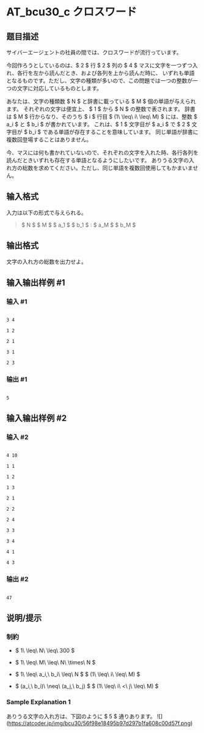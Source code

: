 # AT_bcu30_c クロスワード

## 题目描述

[problemUrl]: https://atcoder.jp/contests/bcu30/tasks/bcu30_c

サイバーエージェントの社員の間では、クロスワードが流行っています。

今回作ろうとしているのは、$ 2 $ 行 $ 2 $ 列の $ 4 $ マスに文字を一つずつ入れ、各行を左から読んだとき、および各列を上から読んだ時に、 いずれも単語となるものです。ただし、文字の種類が多いので、この問題では一つの整数が一つの文字に対応しているものとします。

あなたは、文字の種類数 $ N $ と辞書に載っている $ M $ 個の単語が与えられます。 それぞれの文字は便宜上、 $ 1 $ から $ N $ の整数で表されます。 辞書は $ M $ 行からなり、そのうち $ i $ 行目 $ (1\ \leq\ i\ \leq\ M) $ には、整数 $ a_i $ と $ b_i $ が書かれています。 これは、$ 1 $ 文字目が $ a_i $ で $ 2 $ 文字目が $ b_i $ である単語が存在することを意味しています。 同じ単語が辞書に複数回登場することはありません。

今、マスには何も書かれていないので、それぞれの文字を入れた時、各行各列を読んだときいずれも存在する単語となるようにしたいです。 ありうる文字の入れ方の総数を求めてください。ただし、同じ単語を複数回使用してもかまいません。

## 输入格式

入力は以下の形式で与えられる。

> $ N $ $ M $ $ a_1 $ $ b_1 $ : $ a_M $ $ b_M $

## 输出格式

文字の入れ方の総数を出力せよ。

## 输入输出样例 #1

### 输入 #1

```
3 4
1 2
2 1
3 1
2 3
```

### 输出 #1

```
5
```

## 输入输出样例 #2

### 输入 #2

```
4 10
1 1
1 2
1 3
2 1
2 2
2 4
3 3
3 4
4 1
4 3
```

### 输出 #2

```
47
```

## 说明/提示

### 制約

- $ 1\ \leq\ N\ \leq\ 300 $
- $ 1\ \leq\ M\ \leq\ N\ \times\ N $
- $ 1\ \leq\ a_i,\ b_i\ \leq\ N $ $ (1\ \leq\ i\ \leq\ M) $
- $ (a_i,\ b_i)\ \neq\ (a_j,\ b_j) $ $ (1\ \leq\ i\ <\ j\ \leq\ M) $

### Sample Explanation 1

ありうる文字の入れ方は、下図のように $ 5 $ 通りあります。 !\[\](https://atcoder.jp/img/bcu30/56f98e18495b97d297b1fa608c00d57f.png)